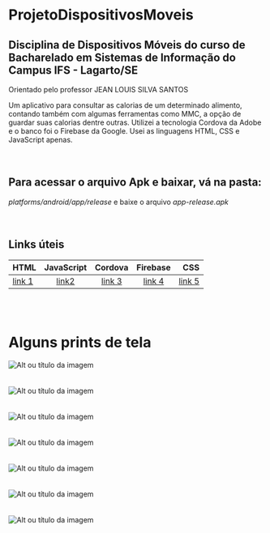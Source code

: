 # ProjetoDispositivosMoveis

## Disciplina de Dispositivos Móveis do curso de Bacharelado em Sistemas de Informação do Campus IFS - Lagarto/SE

Orientado pelo professor JEAN LOUIS SILVA SANTOS

Um aplicativo para consultar as calorias de um determinado alimento, contando também com algumas ferramentas como MMC, a opção de guardar suas calorias dentre outras. Utilizei a tecnologia Cordova da Adobe e o banco foi o Firebase da Google. Usei as linguagens HTML, CSS e JavaScript apenas.
<br><br><br>

## Para acessar o arquivo Apk e baixar, vá na pasta: 
*platforms/android/app/release* e baixe o arquivo *app-release.apk*
<br><br><br>

## Links úteis

HTML | JavaScript | Cordova | Firebase | CSS
:--------- | :------: | :-------: | :-------: | -------:
[link 1](https://developer.mozilla.org/pt-BR/docs/Web/HTML) | [link2 ](https://developer.mozilla.org/pt-BR/docs/Web/JavaScript) | [link 3](https://cordova.apache.org/) | [link 4](https://firebase.google.com/?hl=pt-br) | [link 5](https://www.hostinger.com.br/tutoriais/o-que-e-css-guia-basico-de-css/)

<br><br>
# Alguns prints de tela

![Alt ou título da imagem](https://firebasestorage.googleapis.com/v0/b/testeslab-c72db.appspot.com/o/imagensTeste%2F6.PNG?alt=media&token=b55a2049-2f31-43d2-a2af-e9e070d7371f)
<br><br><br>
![Alt ou título da imagem](https://firebasestorage.googleapis.com/v0/b/testeslab-c72db.appspot.com/o/imagensTeste%2F7.PNG?alt=media&token=a045bd21-9205-4de0-a325-3f9b23780958)
<br><br><br>
![Alt ou título da imagem](https://firebasestorage.googleapis.com/v0/b/testeslab-c72db.appspot.com/o/imagensTeste%2F8.PNG?alt=media&token=6ce7125f-cb0a-45ee-a020-e13dcee62c6b)
<br><br><br>
![Alt ou título da imagem](https://firebasestorage.googleapis.com/v0/b/testeslab-c72db.appspot.com/o/imagensTeste%2F9.PNG?alt=media&token=939cf1b7-edf3-4253-9da2-9124cd38458b)
<br><br><br>
![Alt ou título da imagem](https://firebasestorage.googleapis.com/v0/b/testeslab-c72db.appspot.com/o/imagensTeste%2F10.PNG?alt=media&token=ad21372b-1226-41fc-8d4f-f727a0e72ce8)
<br><br><br>
![Alt ou título da imagem](https://firebasestorage.googleapis.com/v0/b/testeslab-c72db.appspot.com/o/imagensTeste%2F11.PNG?alt=media&token=9f4b4d9c-2abb-460c-ac52-92dc0dfd0011)
<br><br><br>
![Alt ou título da imagem](https://firebasestorage.googleapis.com/v0/b/testeslab-c72db.appspot.com/o/imagensTeste%2F12.PNG?alt=media&token=e0230864-dd82-43ed-834f-de29961d4a1f)
